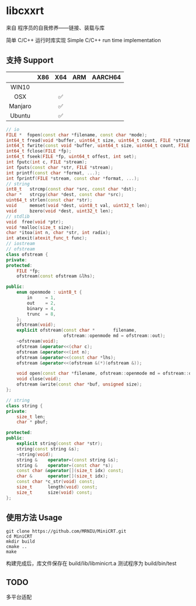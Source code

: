 # libcxxrt

来自 程序员的自我修养——链接、装载与库

简单 C/C++ 运行时库实现
Simple C/C++ run time implementation

## 支持 Support

|         | X86  | X64  | ARM  | AARCH64 |
| :-----: | :--: | :--: | :--: | :-----: |
|  WIN10  |    |      |      |         |
|   OSX   |    |  ✅  |      |         |
| Manjaro |     |  ✅  |      |         |
| Ubuntu  |     | ✅ |      |         |



```c++
// io
FILE *  fopen(const char *filename, const char *mode);
int64_t fread(void *buffer, uint64_t size, uint64_t count, FILE *stream);
int64_t fwrite(const void *buffer, uint64_t size, uint64_t count, FILE *stream);
int64_t fclose(FILE *fp);
int64_t fseek(FILE *fp, uint64_t offest, int set);
int fputc(int c, FILE *stream);
int fputs(const char *str, FILE *stream);
int printf(const char *format, ...);
int fprintf(FILE *stream, const char *format, ...);
// string
int8_t   strcmp(const char *src, const char *dst);
char *   strcpy(char *dest, const char *src);
uint64_t strlen(const char *str);
void     memset(void *dest, uint8_t val, uint32_t len);
void     bzero(void *dest, uint32_t len);
// stdlib
void  free(void *ptr);
void *malloc(size_t size);
char *itoa(int n, char *str, int radix);
int atexit(atexit_func_t func);
// iostream
// ofstream
class ofstream {
private:
protected:
    FILE *fp;
    ofstream(const ofstream &lhs);

public:
    enum openmode : uint8_t {
        in     = 1,
        out    = 2,
        binary = 4,
        trunc  = 8,
    };
    ofstream(void);
    explicit ofstream(const char *       filename,
                      ofstream::openmode md = ofstream::out);
    ~ofstream(void);
    ofstream &operator<<(char c);
    ofstream &operator<<(int n);
    ofstream &operator<<(const char *lhs);
    ofstream &operator<<(ofstream &(*)(ofstream &));

    void open(const char *filename, ofstream::openmode md = ofstream::out);
    void close(void);
    ofstream &write(const char *buf, unsigned size);
};

// string
class string {
private:
    size_t len;
    char * pbuf;

protected:
public:
    explicit string(const char *str);
    string(const string &s);
    ~string(void);
    string &    operator=(const string &s);
    string &    operator=(const char *s);
    const char &operator[](size_t idx) const;
    char &      operator[](size_t idx);
    const char *c_str(void) const;
    size_t      length(void) const;
    size_t      size(void) const;
};
```


## 使用方法 Usage

```shell
git clone https://github.com/MRNIU/MiniCRT.git
cd MiniCRT
mkdir build
cmake ..
make
```

构建完成后，库文件保存在 build/lib/libminicrt.a
测试程序为 build/bin/test

## TODO

多平台适配

